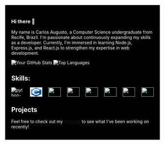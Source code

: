 <div style="background-color: black; color: white; padding: 20px;">

### Hi there 👋
My name is Carlos Augusto, a Computer Science undergraduate from Recife, Brazil. I'm passionate about continuously expanding my skills as a developer. Currently, I'm immersed in learning Node.js, Express.js, and React.js to strengthen my expertise in web development.

![Your GitHub Stats](https://github-readme-stats.vercel.app/api?username=CarlosAugustoP&show_icons=true&count_private=true) ![Top Languages](https://github-readme-stats.vercel.app/api/top-langs/?username=CarlosAugustoP&layout=compact)

## Skills:

<div style="display: flex; justify-content: space-between;">
    <img align="center" height="30" width="40" alt="python-icon" src="https://raw.githubusercontent.com/Thomas-George-T/Thomas-George-T/master/assets/python.svg">
    <img align="center" height="30" width="40" alt="c-icon" src="https://raw.githubusercontent.com/devicons/devicon/master/icons/c/c-original.svg">
    <img align="center" height="30" width="40" src="https://cdn.jsdelivr.net/gh/devicons/devicon/icons/django/django-plain.svg" />
    <img align="center" height="30" width="40" src="https://cdn.jsdelivr.net/gh/devicons/devicon/icons/git/git-plain.svg" />
    <img align="center" height="30" width="40" src="https://cdn.jsdelivr.net/gh/devicons/devicon/icons/javascript/javascript-plain.svg" />
    <img align="center" height="30" width="40" src="https://cdn.jsdelivr.net/gh/devicons/devicon/icons/html5/html5-plain.svg" />
    <img align="center" height="30" width="40" src="https://cdn.jsdelivr.net/gh/devicons/devicon/icons/css3/css3-plain.svg" />
    <img align="center" height="30" width="40" src="https://cdn.jsdelivr.net/gh/devicons/devicon/icons/java/java-original.svg" />
</div>


## Projects
Feel free to check out my [Projects](#projects) to see what I've been working on recently!

<!-- anchor for the projects section -->
<a name="projects"></a>

</div>
